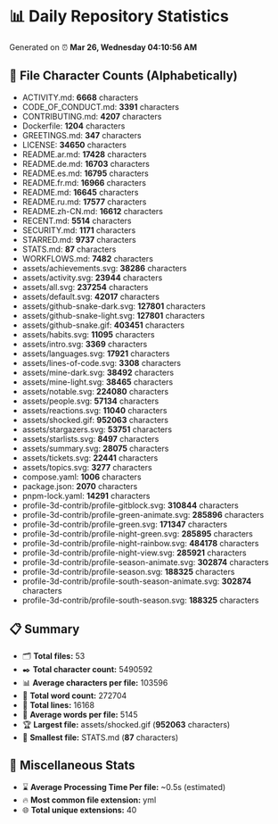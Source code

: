 # 📊 Daily Repository Statistics
Generated on ⏰ **Mar 26, Wednesday 04:10:56 AM**

## 📂 File Character Counts (Alphabetically)
- ACTIVITY.md: **6668** characters
- CODE_OF_CONDUCT.md: **3391** characters
- CONTRIBUTING.md: **4207** characters
- Dockerfile: **1204** characters
- GREETINGS.md: **347** characters
- LICENSE: **34650** characters
- README.ar.md: **17428** characters
- README.de.md: **16703** characters
- README.es.md: **16795** characters
- README.fr.md: **16966** characters
- README.md: **16645** characters
- README.ru.md: **17577** characters
- README.zh-CN.md: **16612** characters
- RECENT.md: **5514** characters
- SECURITY.md: **1171** characters
- STARRED.md: **9737** characters
- STATS.md: **87** characters
- WORKFLOWS.md: **7482** characters
- assets/achievements.svg: **38286** characters
- assets/activity.svg: **23944** characters
- assets/all.svg: **237254** characters
- assets/default.svg: **42017** characters
- assets/github-snake-dark.svg: **127801** characters
- assets/github-snake-light.svg: **127801** characters
- assets/github-snake.gif: **403451** characters
- assets/habits.svg: **11095** characters
- assets/intro.svg: **3369** characters
- assets/languages.svg: **17921** characters
- assets/lines-of-code.svg: **3308** characters
- assets/mine-dark.svg: **38492** characters
- assets/mine-light.svg: **38465** characters
- assets/notable.svg: **224080** characters
- assets/people.svg: **57134** characters
- assets/reactions.svg: **11040** characters
- assets/shocked.gif: **952063** characters
- assets/stargazers.svg: **53751** characters
- assets/starlists.svg: **8497** characters
- assets/summary.svg: **28075** characters
- assets/tickets.svg: **22441** characters
- assets/topics.svg: **3277** characters
- compose.yaml: **1006** characters
- package.json: **2070** characters
- pnpm-lock.yaml: **14291** characters
- profile-3d-contrib/profile-gitblock.svg: **310844** characters
- profile-3d-contrib/profile-green-animate.svg: **285896** characters
- profile-3d-contrib/profile-green.svg: **171347** characters
- profile-3d-contrib/profile-night-green.svg: **285895** characters
- profile-3d-contrib/profile-night-rainbow.svg: **484178** characters
- profile-3d-contrib/profile-night-view.svg: **285921** characters
- profile-3d-contrib/profile-season-animate.svg: **302874** characters
- profile-3d-contrib/profile-season.svg: **188325** characters
- profile-3d-contrib/profile-south-season-animate.svg: **302874** characters
- profile-3d-contrib/profile-south-season.svg: **188325** characters

## 📋 Summary
- 🗂️ **Total files:** 53
- ✒️ **Total character count:** 5490592
- 📊 **Average characters per file:** 103596
- 📝 **Total word count:** 272704
- 🧾 **Total lines:** 16168
- 📐 **Average words per file:** 5145
- 🏆 **Largest file:** assets/shocked.gif (**952063** characters)
- 🥉 **Smallest file:** STATS.md (**87** characters)

## 🌟 Miscellaneous Stats
- ⌛ **Average Processing Time Per file:** ~0.5s (estimated)
- 🔥 **Most common file extension:** yml
- 🌐 **Total unique extensions:** 40
